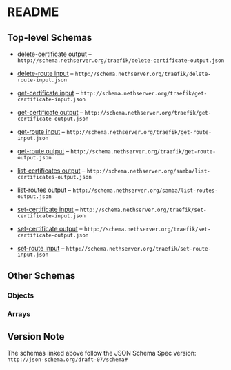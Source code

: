 # README

## Top-level Schemas

*   [delete-certificate output](./delete-certificate-output.md "Just a boolean value") – `http://schema.nethserver.org/traefik/delete-certificate-output.json`

*   [delete-route input](./delete-route-input.md "Delete a HTTP route") – `http://schema.nethserver.org/traefik/delete-route-input.json`

*   [get-certificate input](./get-certificate-input.md "Get status of a requested certificate") – `http://schema.nethserver.org/traefik/get-certificate-input.json`

*   [get-certificate output](./get-certificate-output.md "Status of a requested certificate") – `http://schema.nethserver.org/traefik/get-certificate-output.json`

*   [get-route input](./get-route-input.md "Get a configured route") – `http://schema.nethserver.org/traefik/get-route-input.json`

*   [get-route output](./get-route-output.md "Show the configuration of a  HTTP route") – `http://schema.nethserver.org/traefik/get-route-output.json`

*   [list-certificates output](./list-certificates-output.md "Return a list of requested certificates fqdn") – `http://schema.nethserver.org/samba/list-certificates-output.json`

*   [list-routes output](./list-routes-output.md "Return a list of configured routes") – `http://schema.nethserver.org/samba/list-routes-output.json`

*   [set-certificate input](./set-certificate-input.md "Request a let's encrypt certificate") – `http://schema.nethserver.org/traefik/set-certificate-input.json`

*   [set-certificate output](./set-certificate-output.md "Just a boolean value") – `http://schema.nethserver.org/traefik/set-certificate-output.json`

*   [set-route input](./set-route-input.md "Reserve a HTTP route") – `http://schema.nethserver.org/traefik/set-route-input.json`

## Other Schemas

### Objects



### Arrays



## Version Note

The schemas linked above follow the JSON Schema Spec version: `http://json-schema.org/draft-07/schema#`
